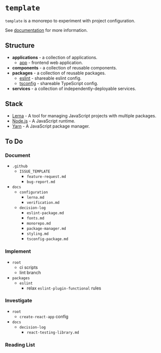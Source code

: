 # `template`

`template` is a monorepo to experiment with project configuration.

See [documentation](docs/index.md) for more information.

## Structure

- **applications** - a collection of applications.
  - [app](applications/app/README.md) - frontend web application.
- **components** - a collection of reusable components.
- **packages** - a collection of reusable packages.
  - [eslint](packages/eslint/README.md) - shareable eslint config.
  - [tsconfig](packages/tsconfig/README.md) - shareable TypeScript config.
- **services** - a collection of independently-deployable services.

## Stack

- [Lerna](https://lerna.js.org/) - A tool for managing JavaScript projects with multiple packages.
- [Node.js](https://nodejs.org/) - A JavaScript runtime.
- [Yarn](https://yarnpkg.com/) - A JavaScript package manager.

## To Do

### Document

- `.github`
  - `ISSUE_TEMPLATE`
    - `feature-request.md`
    - `bug-report.md`
- `docs`
  - `configuration`
    - `lerna.md`
    - `verification.md`
  - `decision-log`
    - `eslint-package.md`
    - `fonts.md`
    - `monorepo.md`
    - `package-manager.md`
    - `styling.md`
    - `tsconfig-package.md`

### Implement

- `root`
  - ci scripts
  - lint branch
- `packages`
  - `eslint`
    - relax `eslint-plugin-functional` rules

### Investigate

- `root`
  - `create-react-app` config
- `docs`
  - `decision-log`
    - `react-testing-library.md`

### Reading List
